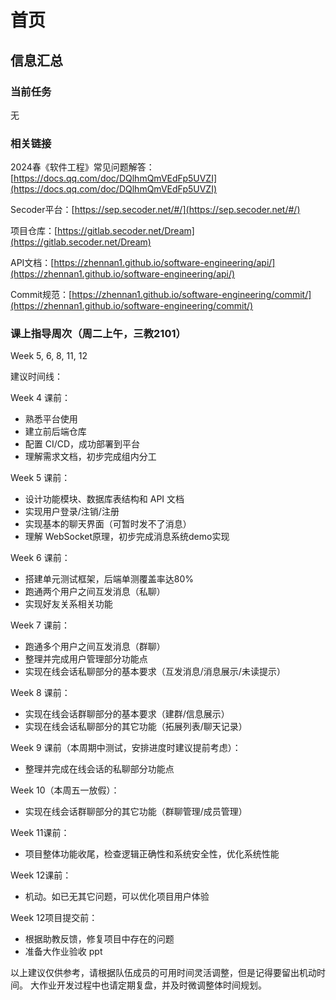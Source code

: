 # 首页

## 信息汇总

### 当前任务

无

### 相关链接

2024春《软件工程》常见问题解答：[https://docs.qq.com/doc/DQlhmQmVEdFp5UVZI](https://docs.qq.com/doc/DQlhmQmVEdFp5UVZI)

Secoder平台：[https://sep.secoder.net/#/](https://sep.secoder.net/#/)

项目仓库：[https://gitlab.secoder.net/Dream](https://gitlab.secoder.net/Dream)

API文档：[https://zhennan1.github.io/software-engineering/api/](https://zhennan1.github.io/software-engineering/api/)

Commit规范：[https://zhennan1.github.io/software-engineering/commit/](https://zhennan1.github.io/software-engineering/commit/)

### 课上指导周次（周二上午，三教2101）

Week 5, 6, 8, 11, 12

建议时间线：

Week 4 课前：

- 熟悉平台使用
- 建立前后端仓库
- 配置 CI/CD，成功部署到平台
- 理解需求文档，初步完成组内分工

Week 5 课前：

- 设计功能模块、数据库表结构和 API 文档
- 实现用户登录/注销/注册
- 实现基本的聊天界面（可暂时发不了消息）
- 理解 WebSocket原理，初步完成消息系统demo实现

Week 6 课前：

- 搭建单元测试框架，后端单测覆盖率达80%
- 跑通两个用户之间互发消息（私聊）
- 实现好友关系相关功能

Week 7 课前：

- 跑通多个用户之间互发消息（群聊）
- 整理并完成用户管理部分功能点
- 实现在线会话私聊部分的基本要求（互发消息/消息展示/未读提示）

Week 8 课前：

- 实现在线会话群聊部分的基本要求（建群/信息展示）
- 实现在线会话私聊部分的其它功能（拓展列表/聊天记录）

Week 9 课前（本周期中测试，安排进度时建议提前考虑）：

- 整理并完成在线会话的私聊部分功能点

Week 10（本周五一放假）：

- 实现在线会话群聊部分的其它功能（群聊管理/成员管理）

Week 11课前：

- 项目整体功能收尾，检查逻辑正确性和系统安全性，优化系统性能

Week 12课前：

- 机动。如已无其它问题，可以优化项目用户体验

Week 12项目提交前：

- 根据助教反馈，修复项目中存在的问题
- 准备大作业验收 ppt

以上建议仅供参考，请根据队伍成员的可用时间灵活调整，但是记得要留出机动时间。
大作业开发过程中也请定期复盘，并及时微调整体时间规划。
